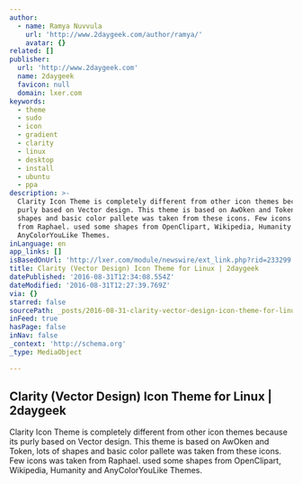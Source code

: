 ```yaml
---
author:
  - name: Ramya Nuvvula
    url: 'http://www.2daygeek.com/author/ramya/'
    avatar: {}
related: []
publisher:
  url: 'http://www.2daygeek.com'
  name: 2daygeek
  favicon: null
  domain: lxer.com
keywords:
  - theme
  - sudo
  - icon
  - gradient
  - clarity
  - linux
  - desktop
  - install
  - ubuntu
  - ppa
description: >-
  Clarity Icon Theme is completely different from other icon themes because its
  purly based on Vector design. This theme is based on AwOken and Token, lots of
  shapes and basic color pallete was taken from these icons. Few icons was taken
  from Raphael. used some shapes from OpenClipart, Wikipedia, Humanity and
  AnyColorYouLike Themes.
inLanguage: en
app_links: []
isBasedOnUrl: 'http://lxer.com/module/newswire/ext_link.php?rid=233299'
title: Clarity (Vector Design) Icon Theme for Linux | 2daygeek
datePublished: '2016-08-31T12:34:08.554Z'
dateModified: '2016-08-31T12:27:39.769Z'
via: {}
starred: false
sourcePath: _posts/2016-08-31-clarity-vector-design-icon-theme-for-linux-or-2daygeek.md
inFeed: true
hasPage: false
inNav: false
_context: 'http://schema.org'
_type: MediaObject

---
```

<article style=""><h1>Clarity (Vector Design) Icon Theme for Linux | 2daygeek</h1><p>Clarity Icon Theme is completely different from other icon themes because its purly based on Vector design. This theme is based on AwOken and Token, lots of shapes and basic color pallete was taken from these icons. Few icons was taken from Raphael. used some shapes from OpenClipart, Wikipedia, Humanity and AnyColorYouLike Themes.</p></article>